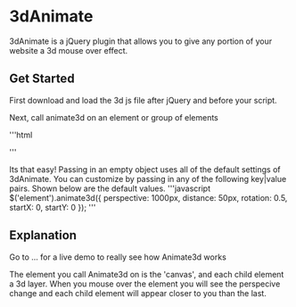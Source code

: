 # 3dAnimate

3dAnimate is a jQuery plugin that allows you to give any portion of your website a 3d mouse over effect.

## Get Started

First download and load the 3d js file after jQuery and before your script.

Next, call animate3d on an element or group of elements

'''html
<script src="./scripts/jquery-3.0.0.js"></script>
<script src="./scripts/3d.js"></script>
	
<script>
'''
'''javascript
	$('div').animate3d({});
'''
'''html
</script>
'''
	
Its that easy! Passing in an empty object uses all of the default settings of 3dAnimate. You can customize by passing in any of the following key|value pairs. Shown below are the default values.
'''javascript
$('element').animate3d({
	perspective:   1000px,
	distance:      50px,
	rotation:      0.5,
	startX:        0,
	startY:        0
});
'''	
## Explanation

Go to ... for a live demo to really see how Animate3d works

The element you call Animate3d on is the 'canvas', and each child element a 3d layer. When you mouse over the element you will see the perspecive change and each child element will appear closer to you than the last.